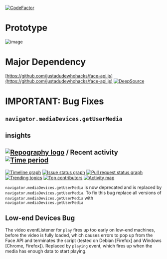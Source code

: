[![CodeFactor](https://www.codefactor.io/repository/github/otherwa/sasta-attendence/badge)](https://www.codefactor.io/repository/github/otherwa/sasta-attendence)

# Prototype 
![image](https://github.com/Otherwa/Sasta-Attendence/assets/67428572/409f2393-5b29-4134-831b-9f021a26ddae)

# Major Dependency
[https://github.com/justadudewhohacks/face-api.js](https://github.com/justadudewhohacks/face-api.js)
[![DeepSource](https://app.deepsource.com/gh/Otherwa/Sasta-Attendence.svg/?label=code+coverage&show_trend=true&token=JS8-u3rZnXk42g9Oo5MzWKl8)](https://app.deepsource.com/gh/Otherwa/Sasta-Attendence/)
# IMPORTANT: Bug Fixes

## `navigator.mediaDevices.getUserMedia`

## insights


## [![Repography logo](https://images.repography.com/logo.svg)](https://repography.com) / Recent activity [![Time period](https://images.repography.com/25186133/Otherwa/Sasta-Attendence/recent-activity/jm4ViL-FdH5OLKhxEjvGcobP5jY2n8y3H_RT3csUKaQ/69t4X1TTCcfrH30zm7xDcA6k8n0mStEaJ_agQ1gDLvI_badge.svg)](https://repography.com)
[![Timeline graph](https://images.repography.com/25186133/Otherwa/Sasta-Attendence/recent-activity/jm4ViL-FdH5OLKhxEjvGcobP5jY2n8y3H_RT3csUKaQ/69t4X1TTCcfrH30zm7xDcA6k8n0mStEaJ_agQ1gDLvI_timeline.svg)](https://github.com/Otherwa/Sasta-Attendence/commits)
[![Issue status graph](https://images.repography.com/25186133/Otherwa/Sasta-Attendence/recent-activity/jm4ViL-FdH5OLKhxEjvGcobP5jY2n8y3H_RT3csUKaQ/69t4X1TTCcfrH30zm7xDcA6k8n0mStEaJ_agQ1gDLvI_issues.svg)](https://github.com/Otherwa/Sasta-Attendence/issues)
[![Pull request status graph](https://images.repography.com/25186133/Otherwa/Sasta-Attendence/recent-activity/jm4ViL-FdH5OLKhxEjvGcobP5jY2n8y3H_RT3csUKaQ/69t4X1TTCcfrH30zm7xDcA6k8n0mStEaJ_agQ1gDLvI_prs.svg)](https://github.com/Otherwa/Sasta-Attendence/pulls)
[![Trending topics](https://images.repography.com/25186133/Otherwa/Sasta-Attendence/recent-activity/jm4ViL-FdH5OLKhxEjvGcobP5jY2n8y3H_RT3csUKaQ/69t4X1TTCcfrH30zm7xDcA6k8n0mStEaJ_agQ1gDLvI_words.svg)](https://github.com/Otherwa/Sasta-Attendence/commits)
[![Top contributors](https://images.repography.com/25186133/Otherwa/Sasta-Attendence/recent-activity/jm4ViL-FdH5OLKhxEjvGcobP5jY2n8y3H_RT3csUKaQ/69t4X1TTCcfrH30zm7xDcA6k8n0mStEaJ_agQ1gDLvI_users.svg)](https://github.com/Otherwa/Sasta-Attendence/graphs/contributors)
[![Activity map](https://images.repography.com/25186133/Otherwa/Sasta-Attendence/recent-activity/jm4ViL-FdH5OLKhxEjvGcobP5jY2n8y3H_RT3csUKaQ/69t4X1TTCcfrH30zm7xDcA6k8n0mStEaJ_agQ1gDLvI_map.svg)](https://github.com/Otherwa/Sasta-Attendence/commits)



`navigator.mediaDevices.getUserMedia` is now deprecated and is replaced by `navigator.mediaDevices.getUserMedia`. To fix this bug replace all versions of `navigator.mediaDevices.getUserMedia` with `navigator.mediaDevices.getUserMedia`

## Low-end Devices Bug

The video eventListener for `play` fires up too early on low-end machines, before the video is fully loaded, which causes errors to pop up from the Face API and terminates the script (tested on Debian [Firefox] and Windows [Chrome, Firefox]). Replaced by `playing` event, which fires up when the media has enough data to start playing.
